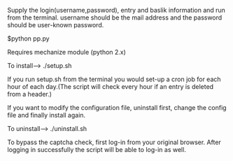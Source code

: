 Supply the login(username,password), entry and baslik information and run
from the terminal. username should be the mail address and the password should be user-known password.

$python pp.py

Requires mechanize module (python 2.x)

To install--> ./setup.sh

If you run setup.sh from the terminal you would set-up a cron job for each hour of each day.(The script will check every hour if an entry is deleted from a header.)

If you want to modify the configuration file, uninstall first, change the config file and finally install again.

To uninstall--> ./uninstall.sh

To bypass the captcha check, first log-in from your original browser. After logging in successfully the script will be able to log-in as well.
